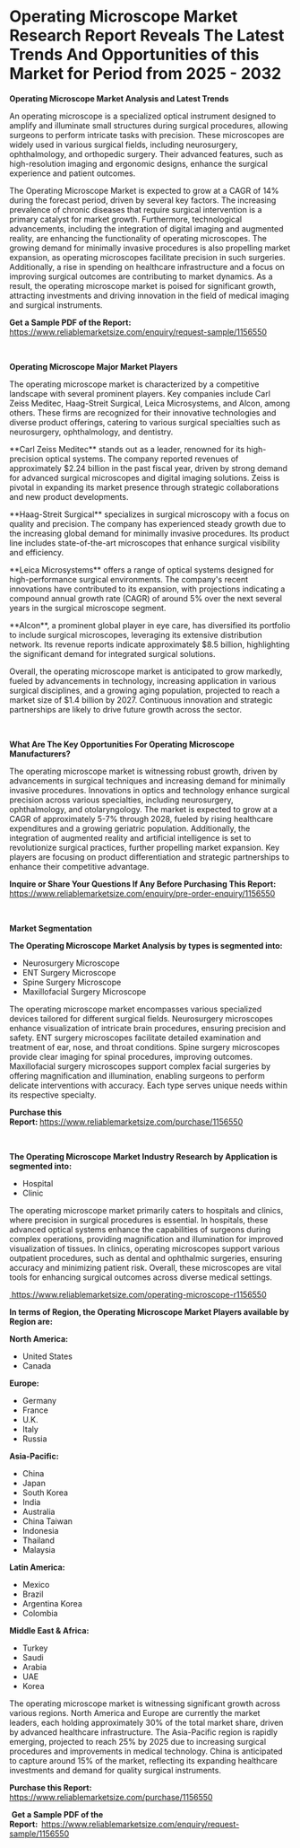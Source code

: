<p><h1>Operating Microscope Market Research Report Reveals The Latest Trends And Opportunities of this Market for Period from 2025 - 2032</h1></p><p><strong>Operating Microscope Market Analysis and Latest Trends</strong></p>
<p><p>An operating microscope is a specialized optical instrument designed to amplify and illuminate small structures during surgical procedures, allowing surgeons to perform intricate tasks with precision. These microscopes are widely used in various surgical fields, including neurosurgery, ophthalmology, and orthopedic surgery. Their advanced features, such as high-resolution imaging and ergonomic designs, enhance the surgical experience and patient outcomes.</p><p>The Operating Microscope Market is expected to grow at a CAGR of 14% during the forecast period, driven by several key factors. The increasing prevalence of chronic diseases that require surgical intervention is a primary catalyst for market growth. Furthermore, technological advancements, including the integration of digital imaging and augmented reality, are enhancing the functionality of operating microscopes. The growing demand for minimally invasive procedures is also propelling market expansion, as operating microscopes facilitate precision in such surgeries. Additionally, a rise in spending on healthcare infrastructure and a focus on improving surgical outcomes are contributing to market dynamics. As a result, the operating microscope market is poised for significant growth, attracting investments and driving innovation in the field of medical imaging and surgical instruments.</p></p>
<p><strong>Get a Sample PDF of the Report:&nbsp;</strong> <a href="https://www.reliablemarketsize.com/enquiry/request-sample/1156550?utm_campaign=3504&utm_medium=2&utm_source=Github&utm_content=ia&utm_term=13042025&utm_id=operating-microscope">https://www.reliablemarketsize.com/enquiry/request-sample/1156550</a></p>
<p>&nbsp;</p>
<p><strong>Operating Microscope Major Market Players</strong></p>
<p><p>The operating microscope market is characterized by a competitive landscape with several prominent players. Key companies include Carl Zeiss Meditec, Haag-Streit Surgical, Leica Microsystems, and Alcon, among others. These firms are recognized for their innovative technologies and diverse product offerings, catering to various surgical specialties such as neurosurgery, ophthalmology, and dentistry.</p><p>**Carl Zeiss Meditec** stands out as a leader, renowned for its high-precision optical systems. The company reported revenues of approximately $2.24 billion in the past fiscal year, driven by strong demand for advanced surgical microscopes and digital imaging solutions. Zeiss is pivotal in expanding its market presence through strategic collaborations and new product developments.</p><p>**Haag-Streit Surgical** specializes in surgical microscopy with a focus on quality and precision. The company has experienced steady growth due to the increasing global demand for minimally invasive procedures. Its product line includes state-of-the-art microscopes that enhance surgical visibility and efficiency.</p><p>**Leica Microsystems** offers a range of optical systems designed for high-performance surgical environments. The company's recent innovations have contributed to its expansion, with projections indicating a compound annual growth rate (CAGR) of around 5% over the next several years in the surgical microscope segment.</p><p>**Alcon**, a prominent global player in eye care, has diversified its portfolio to include surgical microscopes, leveraging its extensive distribution network. Its revenue reports indicate approximately $8.5 billion, highlighting the significant demand for integrated surgical solutions.</p><p>Overall, the operating microscope market is anticipated to grow markedly, fueled by advancements in technology, increasing application in various surgical disciplines, and a growing aging population, projected to reach a market size of $1.4 billion by 2027. Continuous innovation and strategic partnerships are likely to drive future growth across the sector.</p></p>
<p>&nbsp;</p>
<p><strong>What Are The Key Opportunities For Operating Microscope Manufacturers?</strong></p>
<p><p>The operating microscope market is witnessing robust growth, driven by advancements in surgical techniques and increasing demand for minimally invasive procedures. Innovations in optics and technology enhance surgical precision across various specialties, including neurosurgery, ophthalmology, and otolaryngology. The market is expected to grow at a CAGR of approximately 5-7% through 2028, fueled by rising healthcare expenditures and a growing geriatric population. Additionally, the integration of augmented reality and artificial intelligence is set to revolutionize surgical practices, further propelling market expansion. Key players are focusing on product differentiation and strategic partnerships to enhance their competitive advantage.</p></p>
<p><strong>Inquire or Share Your Questions If Any Before Purchasing This Report:</strong> <a href="https://www.reliablemarketsize.com/enquiry/pre-order-enquiry/1156550?utm_campaign=3504&utm_medium=2&utm_source=Github&utm_content=ia&utm_term=13042025&utm_id=operating-microscope">https://www.reliablemarketsize.com/enquiry/pre-order-enquiry/1156550</a></p>
<p>&nbsp;</p>
<p><strong>Market Segmentation</strong></p>
<p><strong>The Operating Microscope Market Analysis by types is segmented into:</strong></p>
<p><ul><li>Neurosurgery Microscope</li><li>ENT Surgery Microscope</li><li>Spine Surgery Microscope</li><li>Maxillofacial Surgery Microscope</li></ul></p>
<p><p>The operating microscope market encompasses various specialized devices tailored for different surgical fields. Neurosurgery microscopes enhance visualization of intricate brain procedures, ensuring precision and safety. ENT surgery microscopes facilitate detailed examination and treatment of ear, nose, and throat conditions. Spine surgery microscopes provide clear imaging for spinal procedures, improving outcomes. Maxillofacial surgery microscopes support complex facial surgeries by offering magnification and illumination, enabling surgeons to perform delicate interventions with accuracy. Each type serves unique needs within its respective specialty.</p></p>
<p><strong>Purchase this Report:&nbsp;</strong><a href="https://www.reliablemarketsize.com/purchase/1156550?utm_campaign=3504&utm_medium=2&utm_source=Github&utm_content=ia&utm_term=13042025&utm_id=operating-microscope">https://www.reliablemarketsize.com/purchase/1156550</a></p>
<p>&nbsp;</p>
<p><strong>The Operating Microscope Market Industry Research by Application is segmented into:</strong></p>
<p><ul><li>Hospital</li><li>Clinic</li></ul></p>
<p><p>The operating microscope market primarily caters to hospitals and clinics, where precision in surgical procedures is essential. In hospitals, these advanced optical systems enhance the capabilities of surgeons during complex operations, providing magnification and illumination for improved visualization of tissues. In clinics, operating microscopes support various outpatient procedures, such as dental and ophthalmic surgeries, ensuring accuracy and minimizing patient risk. Overall, these microscopes are vital tools for enhancing surgical outcomes across diverse medical settings.</p></p>
<p><a href="https://www.reliablemarketsize.com/operating-microscope-r1156550?utm_campaign=3504&utm_medium=2&utm_source=Github&utm_content=ia&utm_term=13042025&utm_id=operating-microscope">&nbsp;https://www.reliablemarketsize.com/operating-microscope-r1156550</a></p>
<p><strong>In terms of Region, the Operating Microscope Market Players available by Region are:</strong></p>
<p>
    <p> <strong> North America: </strong>
        <ul>
            <li>United States</li>
            <li>Canada</li>
        </ul>
        </p> 
    <p> <strong> Europe: </strong>
        <ul>
            <li>Germany</li>
            <li>France</li>
            <li>U.K.</li>
            <li>Italy</li>
            <li>Russia</li>
        </ul>
        </p> 
    <p> <strong> Asia-Pacific: </strong>
        <ul>
            <li>China</li>
            <li>Japan</li>
            <li>South Korea</li>
            <li>India</li>
            <li>Australia</li>
            <li>China Taiwan</li>
            <li>Indonesia</li>
            <li>Thailand</li>
            <li>Malaysia</li>
        </ul>
        </p> 
    <p> <strong> Latin America: </strong>
        <ul>
            <li>Mexico</li>
            <li>Brazil</li>
            <li>Argentina Korea</li>
            <li>Colombia</li>
        </ul>
        </p> 
    <p> <strong> Middle East & Africa: </strong>
        <ul>
            <li>Turkey</li>
            <li>Saudi</li>
            <li>Arabia</li>
            <li>UAE</li>
            <li>Korea</li>
        </ul>
    </p>
    </p>
<p><p>The operating microscope market is witnessing significant growth across various regions. North America and Europe are currently the market leaders, each holding approximately 30% of the total market share, driven by advanced healthcare infrastructure. The Asia-Pacific region is rapidly emerging, projected to reach 25% by 2025 due to increasing surgical procedures and improvements in medical technology. China is anticipated to capture around 15% of the market, reflecting its expanding healthcare investments and demand for quality surgical instruments.</p></p>
<p><strong>Purchase this Report: </strong><a href="https://www.reliablemarketsize.com/purchase/1156550?utm_campaign=3504&utm_medium=2&utm_source=Github&utm_content=ia&utm_term=13042025&utm_id=operating-microscope">https://www.reliablemarketsize.com/purchase/1156550</a></p>
<p>&nbsp;<strong>Get a Sample PDF of the Report:&nbsp;&nbsp;</strong><a href="https://www.reliablemarketsize.com/enquiry/request-sample/1156550?utm_campaign=3504&utm_medium=2&utm_source=Github&utm_content=ia&utm_term=13042025&utm_id=operating-microscope">https://www.reliablemarketsize.com/enquiry/request-sample/1156550</a></p>
<p><strong></strong></p>
<p><p></p><p></p><p></p></p>